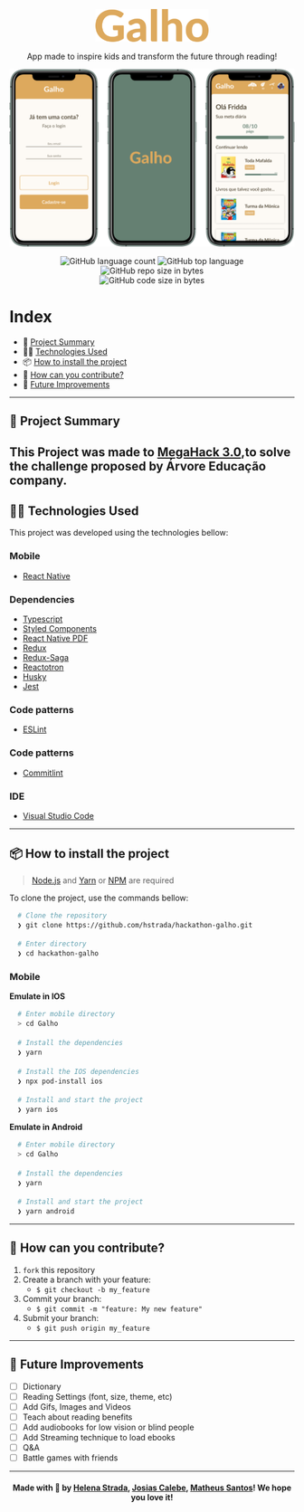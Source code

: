 <p align="center">
  <img src=".github/Logo.png" width='200px' />
	
  <p align="center">
  App made to inspire kids and transform the future through reading!
  </p>
  <p align="center">
    <img src=".github/Cover.png" width='900px' />
  </p>
</p>

<p align="center">
  <img alt="GitHub language count" src="https://img.shields.io/github/languages/count/hstrada/hackathon-galho?color=green">

  <img alt="GitHub top language" src="https://img.shields.io/github/languages/top/hstrada/hackathon-galho?logo=typescript">

  <img alt="GitHub repo size in bytes" src="https://img.shields.io/github/repo-size/hstrada/hackathon-galho?color=green">

  <br>

  <img alt="GitHub code size in bytes" src="https://img.shields.io/github/last-commit/hstrada/hackathon-galho?color=green">
</p>

 
# Index

- :rocket: [Project Summary](#rocket-project-summary)
- 👨‍💻️ [Technologies Used](#%EF%B8%8F-technologies-used)
- 📦️ [How to install the project](#%EF%B8%8F-how-to-install-the-project)
- 🤔️ [How can you contribute?](#%EF%B8%8F-how-can-you-contribute)
- 🔮 [Future Improvements](#-future-improvements)

---
## :rocket: Project Summary

This Project was made to [MegaHack 3.0](https://www.megahack.com.br/),to solve the challenge proposed by Árvore Educação company. 
---
## 👨‍💻️ Technologies Used

This project was developed using the technologies bellow:
  
### Mobile

  - [React Native](https://reactnative.dev/)
  
### Dependencies

  - [Typescript](https://www.typescriptlang.org/)
  - [Styled Components](https://styled-components.com/)
  - [React Native PDF](github.com/wonday/react-native-pdf)
  - [Redux](https://redux.js.org/)
  - [Redux-Saga](https://redux-saga.js.org/)
  - [Reactotron](https://github.com/infinitered/reactotron#readme)
  - [Husky](github.com/typicode/husky#readme)
  - [Jest](https://jestjs.io/)
  
### Code patterns

  - [ESLint](https://eslint.org/)
  
### Code patterns

  - [Commitlint](https://commitlint.js.org/#/)

### IDE

  - [Visual Studio Code](https://code.visualstudio.com/)

---
 
## 📦️ How to install the project

> [Node.js](https://nodejs.org/en/) and [Yarn](https://yarnpkg.com/) or [NPM](https://www.npmjs.com/) are required

To clone the project, use the commands bellow:

```bash
  # Clone the repository
  ❯ git clone https://github.com/hstrada/hackathon-galho.git

  # Enter directory
  ❯ cd hackathon-galho
```

### Mobile

**Emulate in IOS**

```bash
  # Enter mobile directory
  > cd Galho

  # Install the dependencies
  ❯ yarn

  # Install the IOS dependencies
  ❯ npx pod-install ios
  
  # Install and start the project
  ❯ yarn ios
```

**Emulate in Android**

```bash
  # Enter mobile directory
  > cd Galho

  # Install the dependencies
  ❯ yarn
  
  # Install and start the project
  ❯ yarn android
```
---
 
## 🤔️ How can you contribute?

1. `fork` this repository
2. Create a branch with your feature:
   - `$ git checkout -b my_feature`
3. Commit your branch:
   - `$ git commit -m "feature: My new feature"`
4. Submit your branch:
   - `$ git push origin my_feature`
   
---
   
## 🔮 Future Improvements

- [ ] Dictionary
- [ ] Reading Settings (font, size, theme, etc)
- [ ] Add Gifs, Images and Videos 
- [ ] Teach about reading benefits 
- [ ] Add audiobooks for low vision or blind people
- [ ] Add Streaming technique to load ebooks
- [ ] Q&A
- [ ] Battle games with friends
  
---

<h4 align="center">
  Made with 💚 by <a href="https://www.linkedin.com/in/helenastrada/">Helena Strada</a>, <a href="https://www.linkedin.com/in/jcalebe/">Josias Calebe</a>, <a href="https://www.linkedin.com/in/mathpsantos/">Matheus Santos</a>! We hope you love it!
</h4>
